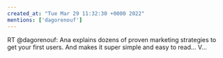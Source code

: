 ```yaml
---
created_at: "Tue Mar 29 11:32:30 +0000 2022"
mentions: ['dagorenouf']
---
```


RT @dagorenouf: Ana explains dozens of proven marketing strategies to get your first users. And makes it super simple and easy to read... V…